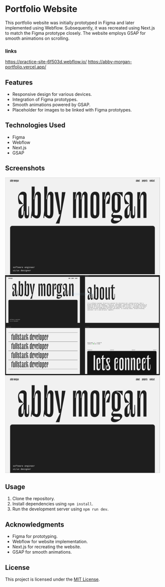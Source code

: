 # Portfolio Website

This portfolio website was initially prototyped in Figma and later implemented using Webflow. Subsequently, it was recreated using Next.js to match the Figma prototype closely. The website employs GSAP for smooth animations on scrolling.

### links

https://practice-site-6f503d.webflow.io/
https://abby-morgan-portfolio.vercel.app/

## Features

- Responsive design for various devices.
- Integration of Figma prototypes.
- Smooth animations powered by GSAP.
- Placeholder for images to be linked with Figma prototypes.

## Technologies Used

- Figma
- Webflow
- Next.js
- GSAP

## Screenshots

![Placeholder Image 1](./images/figma-main.PNG)
![Placeholder Image 2](./images/figma-prototype.PNG)
![Placeholder Image 3](./images/figma-main.PNG)

## Usage

1. Clone the repository.
2. Install dependencies using `npm install`.
3. Run the development server using `npm run dev`.

## Acknowledgments

- Figma for prototyping.
- Webflow for website implementation.
- Next.js for recreating the website.
- GSAP for smooth animations.

## License

This project is licensed under the [MIT License](LICENSE).
